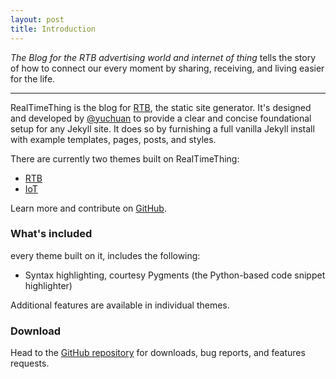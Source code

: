 ```yaml
---
layout: post
title: Introduction
---
```


*The Blog for the RTB advertising world and internet of thing* tells the story of how to connect our every moment by sharing, receiving, and living easier for the life.

-----

RealTimeThing is the blog for [RTB](http://jekyllrb.com), the static site generator. It's designed and developed by [@yuchuan](https://twitter.com/mdo) to provide a clear and concise foundational setup for any Jekyll site. It does so by furnishing a full vanilla Jekyll install with example templates, pages, posts, and styles.

There are currently two themes built on RealTimeThing:

* [RTB]()
* [IoT]()

Learn more and contribute on [GitHub]().

### What's included

every theme built on it, includes the following:


* Syntax highlighting, courtesy Pygments (the Python-based code snippet highlighter)

Additional features are available in individual themes.



### Download

Head to the <a href="https://">GitHub repository</a> for downloads, bug reports, and features requests.


